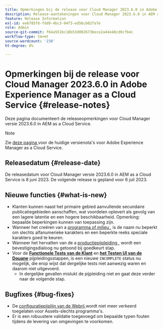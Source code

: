 ```yaml
---
title: Opmerkingen bij de release voor Cloud Manager 2023.6.0 in Adobe Experience Manager as a Cloud Service
description: Release-aantekeningen voor Cloud Manager 2023.6.0 in AEM as a Cloud Service.
feature: Release Information
exl-id: ee6785f6-fdd9-4bc3-94f3-ed56cb02fa7e
role: Admin
source-git-commit: f64a551bc18b53d0026736ece2a44e48cd0cfb4c
workflow-type: tm+mt
source-wordcount: '238'
ht-degree: 0%

---
```


# Opmerkingen bij de release voor Cloud Manager 2023.6.0 in Adobe Experience Manager as a Cloud Service {#release-notes}

Deze pagina documenteert de releaseopmerkingen voor Cloud Manager versie 2023.6.0 in AEM as a Cloud Service.

>[!NOTE]
>
>Zie [ deze pagina ](/help/release-notes/release-notes-cloud/release-notes-current.md) voor de huidige versienota&#39;s voor Adobe Experience Manager as a Cloud Service.

## Releasedatum {#release-date}

De releasedatum voor Cloud Manager versie 2023.6.0 in AEM as a Cloud Service is 8 juni 2023. De volgende release is gepland voor 6 juli 2023.

## Nieuwe functies {#what-is-new}

* Klanten kunnen naast het primaire gebied aanvullende secundaire publicatiegebieden aanschaffen, wat voordelen oplevert als gevolg van een lagere latentie en een hogere beschikbaarheid. Opmerking: bepaalde beperkingen kunnen van toepassing zijn.
* Wanneer het creëren van a [ programma of milieu ](/help/implementing/cloud-manager/getting-access-to-aem-in-cloud/program-types.md), is de naam nu beperkt om slechts alfanumerieke karakters en een beperkte reeks speciale karakters goed te keuren.
* Wanneer het hervatten van de a [ productiepijpleiding ](/help/implementing/cloud-manager/configuring-pipelines/configuring-production-pipelines.md), wordt een bevestigingsdialoog nu getoond bij goedkeurt stap.
* Voor de **[Functionele Tests van de Klant](/help/implementing/cloud-manager/functional-testing.md#custom-functional-testing)** en **[het Testen UI van de Douane](/help/implementing/cloud-manager/ui-testing.md)** pijpleidingsstappen, is een nieuwe `INCOMPLETE` status nu mogelijk, die erop wijst dat dergelijke tests niet aanwezig waren en daarom niet uitgevoerd.
   * In dergelijke gevallen mislukt de pijpleiding niet en gaat deze verder naar de volgende stap.

## Bugfixes {#bug-fixes}

* De [ configuratiepijplijn van de Webrij ](/help/implementing/cloud-manager/configuring-pipelines/introduction-ci-cd-pipelines.md#web-tier-config-pipelines) wordt niet meer verkeerd toegelaten voor Assets-slechts programma&#39;s.
* Er is een robuustere validatie toegevoegd om bepaalde typen fouten tijdens de levering van omgevingen te voorkomen.
